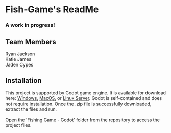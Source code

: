 # Fish-Game's ReadMe
### A work in progress!
## Team Members
Ryan Jackson<br>
Katie James<br>
Jaden Cypes<br>
## Installation
This project is supported by Godot game engine. It is available for download here: [Windows](https://godotengine.org/download/windows/), [MacOS](https://godotengine.org/download/macos/), or [Linux Server](https://godotengine.org/download/server/). Godot is self-contained and does not require installation. Once the .zip file is successfully downloaded, extract the files and run.<br>
<br>Open the 'Fishing Game - Godot' folder from the repository to access the project files.
